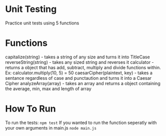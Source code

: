 # Unit Testing 
Practice unit tests using 5 functions

# Functions
capitalize(string) - takes a string of any size and turns it into TitleCase
reverseString(string) - takes any sized string and reverses it
calculator - returns a object that has add, subtract, multiply and divide functions within. Ex: calculator.multiply(10, 5) = 50
caesarCipher(plaintext, key) - takes a sentance regardless of case and punctaution and turns it into a Caesar Cipher
analyzeArray(array) - takes an array and returns a object containing the average, min, max and length of array

# How To Run
To run the tests: 
``` npm test ```
If you wanted to run the function seperatly with your own arguments in main.js
``` node main.js ```
